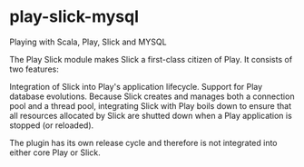 # play-slick-mysql
Playing with Scala, Play, Slick and MYSQL

The Play Slick module makes Slick a first-class citizen of Play. It consists of two features:

Integration of Slick into Play's application lifecycle.
Support for Play database evolutions.
Because Slick creates and manages both a connection pool and a thread pool, integrating Slick with Play boils down to ensure that all resources allocated by Slick are shutted down when a Play application is stopped (or reloaded).

The plugin has its own release cycle and therefore is not integrated into either core Play or Slick.
